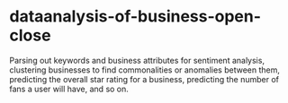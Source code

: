 # dataanalysis-of-business-open-close
 Parsing out keywords and business attributes for sentiment analysis, clustering businesses to find commonalities or anomalies between them, predicting the overall star rating for a business, predicting the number of fans a user will have, and so on.
